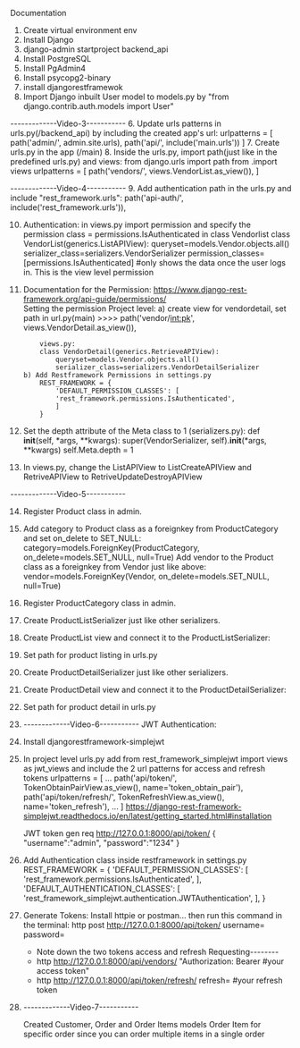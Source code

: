 Documentation

1. Create virtual environment env
2. Install Django
3. django-admin startproject backend_api
4. Install PostgreSQL
5. Install PgAdmin4
6. Install psycopg2-binary
4. install djangorestframewok
5. Import Django inbuilt User model to models.py by "from django.contrib.auth.models import User"

-------------Video-3-----------
6. Update urls patterns in urls.py(/backend_api) by including the created app's url:
    urlpatterns = [
    path('admin/', admin.site.urls),
    path('api/', include('main.urls'))
]
7. Create urls.py in the app (/main)
8. Inside the urls.py, import path(just like in the predefined urls.py) and views:
    from django.urls import path
    from .import views
    urlpatterns = [
        path('vendors/', views.VendorList.as_view()),
    ]

-------------Video-4-----------
9. Add authentication path in the urls.py and include "rest_framework.urls":
        path('api-auth/', include('rest_framework.urls')),


10. Authentication:
    in views.py import permission and specify the permission class = permissions.IsAuthenticated in class Vendorlist
    class VendorList(generics.ListAPIView):
    queryset=models.Vendor.objects.all()
    serializer_class=serializers.VendorSerializer
    permission_classes=[permissions.IsAuthenticated]
#only shows the data once the user logs in. This is the view level permission

11. Documentation for the Permission: https://www.django-rest-framework.org/api-guide/permissions/   
        Setting the permission Project level:
        a) create view for vendordetail, set path in url.py(main) >>>> path('vendor/<int:pk>', views.VendorDetail.as_view()),
            
            views.py:
            class VendorDetail(generics.RetrieveAPIView):
                queryset=models.Vendor.objects.all()
                serializer_class=serializers.VendorDetailSerializer
        b) Add Restframework Permissions in settings.py
            REST_FRAMEWORK = {
                'DEFAULT_PERMISSION_CLASSES': [
                'rest_framework.permissions.IsAuthenticated',
                ]
            }

12. Set the depth attribute of the Meta class to 1 (serializers.py):
            def __init__(self, *args, **kwargs):
                super(VendorSerializer, self).__init__(*args, **kwargs)
                self.Meta.depth = 1

13. In views.py, change the ListAPIView to ListCreateAPIView and RetriveAPIView to RetriveUpdateDestroyAPIView

-------------Video-5-----------

14. Register Product class in admin.

15. Add category to Product class as a foreignkey from ProductCategory and set on_delete to SET_NULL:
        category=models.ForeignKey(ProductCategory, on_delete=models.SET_NULL, null=True)
    Add vendor to the Product class as a foreignkey from Vendor just like above:
        vendor=models.ForeignKey(Vendor, on_delete=models.SET_NULL, null=True)

16. Register ProductCategory class in admin.

17. Create ProductListSerializer just like other serializers.

18. Create ProductList view and connect it to the ProductListSerializer:
19. Set path for product listing in urls.py

20. Create ProductDetailSerializer just like other serializers.
21. Create ProductDetail view and connect it to the ProductDetailSerializer:
22. Set path for product detail in urls.py



23. -------------Video-6-----------
            JWT Authentication:

24. Install djangorestframework-simplejwt
25. In project level urls.py add
    from rest_framework_simplejwt import views as jwt_views and include the 2 url patterns for access and refresh tokens
    urlpatterns = [
    ...
    path('api/token/', TokenObtainPairView.as_view(), name='token_obtain_pair'),
    path('api/token/refresh/', TokenRefreshView.as_view(), name='token_refresh'),
    ...
]
    https://django-rest-framework-simplejwt.readthedocs.io/en/latest/getting_started.html#installation

    JWT token gen req http://127.0.0.1:8000/api/token/
    {
        "username":"admin",
        "password":"1234"
    }


26. Add Authentication class inside restframework in settings.py
    REST_FRAMEWORK = {
    'DEFAULT_PERMISSION_CLASSES': [
        'rest_framework.permissions.IsAuthenticated',
    ],
    'DEFAULT_AUTHENTICATION_CLASSES': [
        'rest_framework_simplejwt.authentication.JWTAuthentication',
    ],
}

27. Generate Tokens:
    Install httpie or postman... then run this command in the terminal:
    http post http://127.0.0.1:8000/api/token/ username= password=
    *   Note down the two tokens access and refresh
    Requesting--------
    *   http http://127.0.0.1:8000/api/vendors/ "Authorization: Bearer #your access token"
    *   http http://127.0.0.1:8000/api/token/refresh/ refresh=         #your refresh token

28. -------------Video-7-----------

    Created Customer, Order and Order Items models
    Order Item for specific order since you can order multiple items in a single order